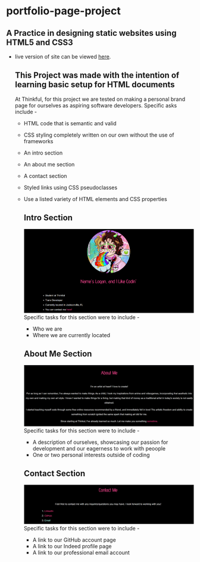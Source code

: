 # portfolio-page-project
## A Practice in designing static websites using HTML5 and CSS3
* live version of site can be viewed [here](https://loganjbellemare.github.io/portfolio-page-project/).
  ## This Project was made with the intention of learning basic setup for HTML documents
  At Thinkful, for this project we are tested on making a personal brand page for ourselves as aspiring software developers.
  Specific asks include -
  * HTML code that is semantic and valid
  * CSS styling completely written on our own without the use of frameworks
  * An intro section
  * An about me section
  * A contact section
  * Styled links using CSS pseudoclasses
  * Use a listed variety of HTML elements and CSS properties

    ## Intro Section
    ![](/screenshots/intro-section.png)
    Specific tasks for this section were to include -
    * Who we are
    * Where we are currently located

    ## About Me Section
    ![](/screenshots/about-me-section.png)
    Specific tasks for this section were to include -
    * A description of ourselves, showcasing our passion for development and our eagerness to work with peoople
    * One or two personal interests outside of coding
   
    ## Contact Section
    ![](/screenshots/contact-section.png)
    Specific tasks for this section were to include -
    * A link to our GitHub account page
    * A link to our Indeed profile page
    * A link to our professional email account
